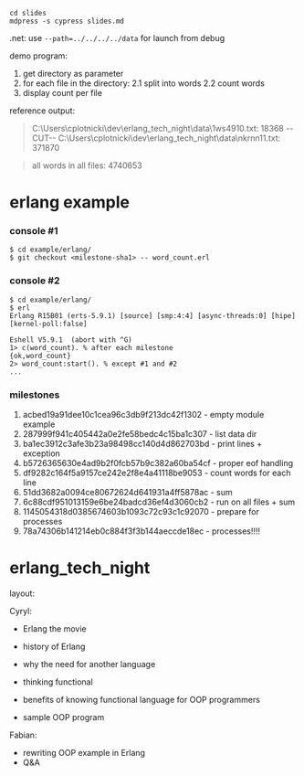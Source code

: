     cd slides
    mdpress -s cypress slides.md
 .net: use `--path=../../../../data` for launch from debug

demo program:
 1. get directory as parameter
 2. for each file in the directory:
 2.1 split into words
 2.2 count words
 3. display count per file

reference output:
 > C:\Users\cplotnicki\dev\erlang_tech_night\data\1ws4910.txt: 18368
 > --CUT--
 > C:\Users\cplotnicki\dev\erlang_tech_night\data\nkrnn11.txt: 371870

 > all words in all files: 4740653

erlang example
==============

### console #1

    $ cd example/erlang/
    $ git checkout <milestone-sha1> -- word_count.erl

### console #2

    $ cd example/erlang/
    $ erl
    Erlang R15B01 (erts-5.9.1) [source] [smp:4:4] [async-threads:0] [hipe] [kernel-poll:false]

    Eshell V5.9.1  (abort with ^G)
    1> c(word_count). % after each milestone
    {ok,word_count}
    2> word_count:start(). % except #1 and #2
    ...

### milestones

1. acbed19a91dee10c1cea96c3db9f213dc42f1302 - empty module example
2. 287999f941c405442a0e2fe58bedc4c15ba1c307 - list data dir
3. ba1ec3912c3afe3b23a98498cc140d4d862703bd - print lines + exception
4. b5726365630e4ad9b2f0fcb57b9c382a60ba54cf - proper eof handling
5. df9282c164f5a9157ce242e2f8e4a41118be9053 - count words for each line
6. 51dd3682a0094ce80672624d641931a4ff5878ac - sum
7. 6c88cdf951013159e6be24badcd36ef4d3060cb2 - run on all files + sum
8. 1145054318d0385674603b1093c72c93c1c92070 - prepare for processes
9. 78a74306b141214eb0c884f3f3b144aeccde18ec - processes!!!!


erlang_tech_night
=================
layout:

Cyryl:
* Erlang the movie
* history of Erlang
 * why the need for another language

* thinking functional
 * benefits of knowing functional language for OOP programmers

* sample OOP program

Fabian:
* rewriting OOP example in Erlang
* Q&A

